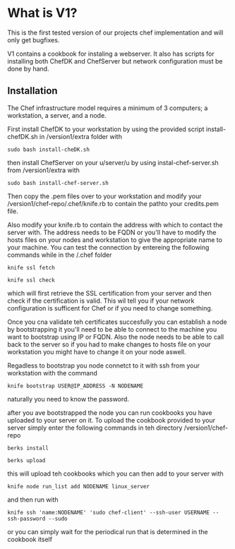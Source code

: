 # What is V1?

This is the first tested version of our projects chef implementation and will only get bugfixes.

V1 contains a cookbook for instaling a webserver. It also has scripts for installing both ChefDK and ChefServer but network configuration must be done by hand.

## Installation

The Chef infrastructure model requires a minimum of 3 computers; a workstation, a server, and a node.

First install ChefDK to your workstation by using the provided script install-chefDK.sh in /version1/extra folder with

```
sudo bash install-cheDK.sh
```
then install ChefServer on your u/server/u by using instal-chef-server.sh from /version1/extra with

```
sudo bash install-chef-server.sh
```

Then copy the .pem files over to your workstation and modify your /version1/chef-repo/.chef/knife.rb to contain the pathto your credits.pem file.

Also modify your knife.rb to contain the address with which to contact the server with. The address needs to be FQDN or you'll have to modify the hosts files on your nodes and workstation to give the appropriate name to your machine. You can test the connection by entereing the following commands while in the /.chef folder 

```
knife ssl fetch

knife ssl check

```
which will first retrieve the SSL certification from your server and then check if the certification is valid. This wil tell you if your network configuration is sufficent for Chef or if you need to change something.

Once you cna validate teh certificates succesfully you can establish a node by bootstrapping it you'll need to be able to connect to the machine you want to bootstrap using IP or FQDN. Also the node needs to be able to call back to the server so if you had to make changes to hosts file on your workstation you might have to change it on your node aswell.

Regadless to bootstrap you node connetct to it with ssh from your workstation with the command

```
knife bootstrap USER@IP_ADDRESS -N NODENAME
```
naturally you need to know the password.

after you ave bootstrapped the node you can run cookbooks you have uploaded to your server on it. To upload the cookbook provided to your server simply enter the following commands in teh directory /version1/chef-repo

```
berks install

berks upload
```
this will upload teh cookbooks which you can then add to your server with

```
knife node run_list add NODENAME linux_server
```

and then run with

```
knife ssh 'name:NODENAME' 'sudo chef-client' --ssh-user USERNAME --ssh-password --sudo

```
or you can simply wait for the periodical run that is determined in the cookbook itself
